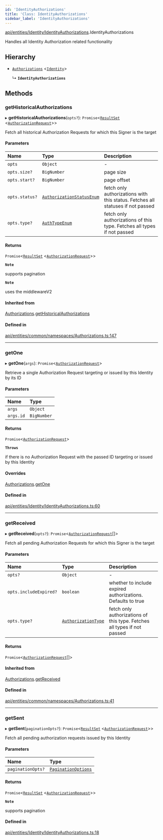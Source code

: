 ```yaml
---
id: 'IdentityAuthorizations'
title: 'Class: IdentityAuthorizations'
sidebar_label: 'IdentityAuthorizations'
---
```


[api/entities/Identity/IdentityAuthorizations](../../../../../modules/API/Entities/Identity/IdentityAuthorizations/IdentityAuthorizations.md).IdentityAuthorizations

Handles all Identity Authorization related functionality

## Hierarchy

- [`Authorizations`](../../Common/Namespaces/Authorizations/Authorizations.md) \<[`Identity`](../Identity.md)\>

  ↳ **`IdentityAuthorizations`**

## Methods

### getHistoricalAuthorizations

▸ **getHistoricalAuthorizations**(`opts?`): `Promise`\<[`ResultSet`](../../../../../interfaces/Types/ResultSet/ResultSet.md) \<[`AuthorizationRequest`](../../AuthorizationRequest/AuthorizationRequest.md)\>\>

Fetch all historical Authorization Requests for which this Signer is the target

#### Parameters

| Name           | Type                                                                                                       | Description                                                                    |
| :------------- | :--------------------------------------------------------------------------------------------------------- | :----------------------------------------------------------------------------- |
| `opts`         | `Object`                                                                                                   | -                                                                              |
| `opts.size?`   | `BigNumber`                                                                                                | page size                                                                      |
| `opts.start?`  | `BigNumber`                                                                                                | page offset                                                                    |
| `opts.status?` | [`AuthorizationStatusEnum`](../../../../../enums/Types/AuthorizationStatusEnum/AuthorizationStatusEnum.md) | fetch only authorizations with this status. Fetches all statuses if not passed |
| `opts.type?`   | [`AuthTypeEnum`](../../../../../enums/Types/AuthTypeEnum/AuthTypeEnum.md)                                  | fetch only authorizations of this type. Fetches all types if not passed        |

#### Returns

`Promise`\<[`ResultSet`](../../../../../interfaces/Types/ResultSet/ResultSet.md) \<[`AuthorizationRequest`](../../AuthorizationRequest/AuthorizationRequest.md)\>\>

**`Note`**

supports pagination

**`Note`**

uses the middlewareV2

#### Inherited from

[Authorizations](../../Common/Namespaces/Authorizations/Authorizations.md).[getHistoricalAuthorizations](../../Common/Namespaces/Authorizations/Authorizations.md#gethistoricalauthorizations)

#### Defined in

[api/entities/common/namespaces/Authorizations.ts:147](https://github.com/PolymeshAssociation/polymesh-sdk/blob/2c78f6c34/src/api/entities/common/namespaces/Authorizations.ts#L147)

---

### getOne

▸ **getOne**(`args`): `Promise`\<[`AuthorizationRequest`](../../AuthorizationRequest/AuthorizationRequest.md)\>

Retrieve a single Authorization Request targeting or issued by this Identity by its ID

#### Parameters

| Name      | Type        |
| :-------- | :---------- |
| `args`    | `Object`    |
| `args.id` | `BigNumber` |

#### Returns

`Promise`\<[`AuthorizationRequest`](../../AuthorizationRequest/AuthorizationRequest.md)\>

**`Throws`**

if there is no Authorization Request with the passed ID targeting or issued by this Identity

#### Overrides

[Authorizations](../../Common/Namespaces/Authorizations/Authorizations.md).[getOne](../../Common/Namespaces/Authorizations/Authorizations.md#getone)

#### Defined in

[api/entities/Identity/IdentityAuthorizations.ts:60](https://github.com/PolymeshAssociation/polymesh-sdk/blob/2c78f6c34/src/api/entities/Identity/IdentityAuthorizations.ts#L60)

---

### getReceived

▸ **getReceived**(`opts?`): `Promise`\<[`AuthorizationRequest`](../../AuthorizationRequest/AuthorizationRequest.md)[]\>

Fetch all pending Authorization Requests for which this Signer is the target

#### Parameters

| Name                   | Type                                                                                     | Description                                                             |
| :--------------------- | :--------------------------------------------------------------------------------------- | :---------------------------------------------------------------------- |
| `opts?`                | `Object`                                                                                 | -                                                                       |
| `opts.includeExpired?` | `boolean`                                                                                | whether to include expired authorizations. Defaults to true             |
| `opts.type?`           | [`AuthorizationType`](../../../../../enums/Types/AuthorizationType/AuthorizationType.md) | fetch only authorizations of this type. Fetches all types if not passed |

#### Returns

`Promise`\<[`AuthorizationRequest`](../../AuthorizationRequest/AuthorizationRequest.md)[]\>

#### Inherited from

[Authorizations](../../Common/Namespaces/Authorizations/Authorizations.md).[getReceived](../../Common/Namespaces/Authorizations/Authorizations.md#getreceived)

#### Defined in

[api/entities/common/namespaces/Authorizations.ts:41](https://github.com/PolymeshAssociation/polymesh-sdk/blob/2c78f6c34/src/api/entities/common/namespaces/Authorizations.ts#L41)

---

### getSent

▸ **getSent**(`paginationOpts?`): `Promise`\<[`ResultSet`](../../../../../interfaces/Types/ResultSet/ResultSet.md) \<[`AuthorizationRequest`](../../AuthorizationRequest/AuthorizationRequest.md)\>\>

Fetch all pending authorization requests issued by this Identity

#### Parameters

| Name              | Type                                                                                          |
| :---------------- | :-------------------------------------------------------------------------------------------- |
| `paginationOpts?` | [`PaginationOptions`](../../../../../interfaces/Types/PaginationOptions/PaginationOptions.md) |

#### Returns

`Promise`\<[`ResultSet`](../../../../../interfaces/Types/ResultSet/ResultSet.md) \<[`AuthorizationRequest`](../../AuthorizationRequest/AuthorizationRequest.md)\>\>

**`Note`**

supports pagination

#### Defined in

[api/entities/Identity/IdentityAuthorizations.ts:18](https://github.com/PolymeshAssociation/polymesh-sdk/blob/2c78f6c34/src/api/entities/Identity/IdentityAuthorizations.ts#L18)
